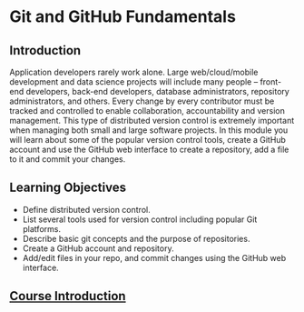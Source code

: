 # Git and GitHub Fundamentals
## Introduction
Application developers rarely work alone. Large web/cloud/mobile development and data science projects will include many people – front-end developers, back-end developers, database administrators, repository administrators, and others. Every change by every contributor must be tracked and controlled to enable collaboration, accountability and version management. This type of distributed version control is extremely important when managing both small and large software projects. In this module you will learn about some of the popular version control tools, create a GitHub account and use the GitHub web interface to create a repository, add a file to it and commit your changes.

## Learning Objectives
* Define distributed version control.
* List several tools used for version control including popular Git platforms.
* Describe basic git concepts and the purpose of repositories.
* Create a GitHub account and repository.
* Add/edit files in your repo, and commit changes using the GitHub web interface.

## [Course Introduction](./Week1/Course_Introduction.md)
